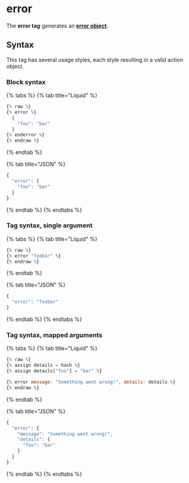 # error

The **error tag** generates an [**error object**](../../../core/tasks/code/error-objects.md).

## Syntax

This tag has several usage styles, each style resulting in a valid action object.

### Block syntax

{% tabs %}
{% tab title="Liquid" %}
```javascript
{% raw %}
{% error %}
  {
    "foo": "bar"
  }
{% enderror %}
{% endraw %}
```
{% endtab %}

{% tab title="JSON" %}
```javascript
{
  "error": {
    "foo": "bar"
  }
}
```
{% endtab %}
{% endtabs %}

### Tag syntax, single argument

{% tabs %}
{% tab title="Liquid" %}
```javascript
{% raw %}
{% error "foobar" %}
{% endraw %}
```
{% endtab %}

{% tab title="JSON" %}
```javascript
{
  "error": "foobar"
}
```
{% endtab %}
{% endtabs %}

### Tag syntax, mapped arguments

{% tabs %}
{% tab title="Liquid" %}
```javascript
{% raw %}
{% assign details = hash %}
{% assign details["foo"] = "bar" %}

{% error message: "Something went wrong!", details: details %}
{% endraw %}
```
{% endtab %}

{% tab title="JSON" %}
```javascript
{
  "error": {
    "message": "Something went wrong!",
    "details": {
      "foo": "bar"
    }
  }
}
```
{% endtab %}
{% endtabs %}
